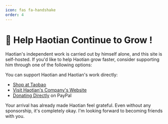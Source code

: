 ```yaml
---
icon: fas fa-handshake
order: 4
---
```


# 🤝 Help Haotian Continue to Grow !

Haotian's independent work is carried out by himself alone, and this site is self-hosted. If you'd like to help Haotian grow faster, consider supporting him through one of the following options:

You can support Haotian and Haotian's work directly:

- [Shop at Taobao](https://item.taobao.com/item.htm?abbucket=20&id=757057832446&spm=a230r.7195193.1997079397.6.79b73e0bdXJ062)
- [Visit Haotian's Company's Website](https://tsuenergy.com)
- [Donating Directly](https://www.paypal.com/paypalme/haotianma06) on PayPal

Your arrival has already made Haotian feel grateful. Even without any sponsorship, it's completely okay. I'm looking forward to becoming friends with you.